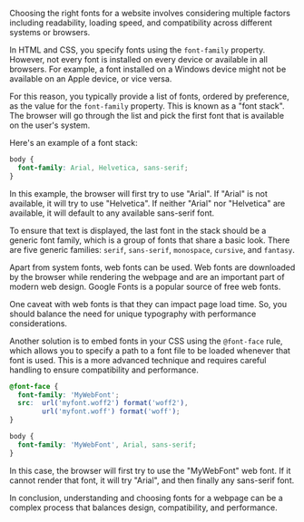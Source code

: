Choosing the right fonts for a website involves considering multiple factors including readability, loading speed, and compatibility across different systems or browsers.

In HTML and CSS, you specify fonts using the `font-family` property. However, not every font is installed on every device or available in all browsers. For example, a font installed on a Windows device might not be available on an Apple device, or vice versa.

For this reason, you typically provide a list of fonts, ordered by preference, as the value for the `font-family` property. This is known as a "font stack". The browser will go through the list and pick the first font that is available on the user's system. 

Here's an example of a font stack:

```css
body {
  font-family: Arial, Helvetica, sans-serif;
}
```

In this example, the browser will first try to use "Arial". If "Arial" is not available, it will try to use "Helvetica". If neither "Arial" nor "Helvetica" are available, it will default to any available sans-serif font.

To ensure that text is displayed, the last font in the stack should be a generic font family, which is a group of fonts that share a basic look. There are five generic families: `serif`, `sans-serif`, `monospace`, `cursive`, and `fantasy`.

Apart from system fonts, web fonts can be used. Web fonts are downloaded by the browser while rendering the webpage and are an important part of modern web design. Google Fonts is a popular source of free web fonts.

One caveat with web fonts is that they can impact page load time. So, you should balance the need for unique typography with performance considerations.

Another solution is to embed fonts in your CSS using the `@font-face` rule, which allows you to specify a path to a font file to be loaded whenever that font is used. This is a more advanced technique and requires careful handling to ensure compatibility and performance.

```css
@font-face {
  font-family: 'MyWebFont';
  src:  url('myfont.woff2') format('woff2'),
        url('myfont.woff') format('woff');
}

body {
  font-family: 'MyWebFont', Arial, sans-serif;
}
```

In this case, the browser will first try to use the "MyWebFont" web font. If it cannot render that font, it will try "Arial", and then finally any sans-serif font.

In conclusion, understanding and choosing fonts for a webpage can be a complex process that balances design, compatibility, and performance.